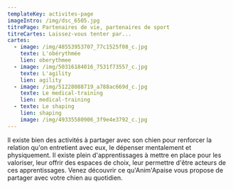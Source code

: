 ```yaml
---
templateKey: activites-page
imageIntro: /img/dsc_6505.jpg
titrePage: Partenaires de vie, partenaires de sport
titreCartes: Laissez-vous tenter par...
cartes:
  - image: /img/48553953707_77c1525f08_c.jpg
    texte: L'obérythmée
    lien: oberythmee
  - image: /img/50316184016_7531f73557_c.jpg
    texte: L'agility
    lien: agility
  - image: /img/51228088719_a788ac669d_c.jpg
    texte: Le medical-training
    lien: medical-training
  - texte: Le shaping
    lien: shaping
    image: /img/49335580906_3f9e4e3792_c.jpg
---
```

Il existe bien des activités à partager avec son chien pour renforcer la relation qu'on entretient avec eux, le dépenser mentalement et physiquement. Il existe plein d'apprentissages à mettre en place pour les valoriser, leur offrir des espaces de choix, leur permettre d'être acteurs de ces apprentissages. Venez découvrir ce qu'Anim'Apaise vous propose de partager avec votre chien au quotidien.